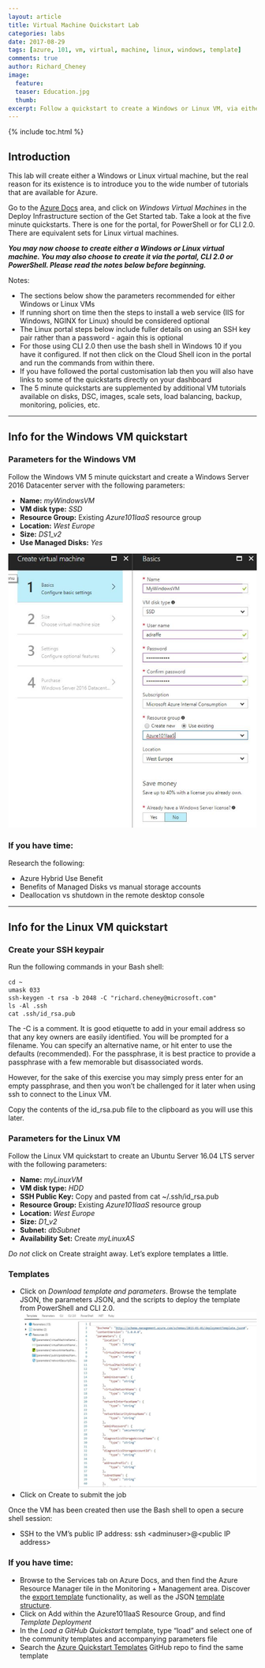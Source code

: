 ```yaml
---
layout: article
title: Virtual Machine Quickstart Lab
categories: labs
date: 2017-08-29
tags: [azure, 101, vm, virtual, machine, linux, windows, template]
comments: true
author: Richard_Cheney
image:
  feature: 
  teaser: Education.jpg
  thumb: 
excerpt: Follow a quickstart to create a Windows or Linux VM, via either the portal, CLI or PowerShell 
---
```


{% include toc.html %}

## Introduction

This lab will create either a Windows or Linux virtual machine, but the real reason for its existence is to introduce you to the wide number of tutorials that are available for Azure.

Go to the <a href="https://docs.microsoft.com/en-us/azure/" target="docs">Azure Docs</a> area, and click on _Windows Virtual Machines_ in the Deploy Infrastructure section of the Get Started tab. Take a look at the five minute quickstarts.  There is one for the portal, for PowerShell or for CLI 2.0.  There are equivalent sets for Linux virtual machines. 

***You may now choose to create either a Windows or Linux virtual machine.  You may also choose to create it via the portal, CLI 2.0 or PowerShell.  Please read the notes below before beginning.***

Notes:
* The sections below show the parameters recommended for either Windows or Linux VMs
* If running short on time then the steps to install a web service (IIS for Windows, NGINX for Linux) should be considered optional
* The Linux portal steps below include fuller details on using an SSH key pair rather than a password - again this is optional
* For those using CLI 2.0 then use the bash shell in Windows 10 if you have it configured.  If not then click on the Cloud Shell icon in the portal and run the commands from within there.
* If you have followed the portal customisation lab then you will also have links to some of the quickstarts directly on your dashboard
* The 5 minute quickstarts are supplemented by additional VM tutorials available on disks, DSC, images, scale sets, load balancing, backup, monitoring, policies, etc.

--------------------------------------------------

## Info for the Windows VM quickstart

### Parameters for the Windows VM

Follow the Windows VM 5 minute quickstart and create a Windows Server 2016 Datacenter server with the following parameters:
- **Name:** _myWindowsVM_
- **VM disk type:** _SSD_
- **Resource Group:** Existing _Azure101IaaS_ resource group
- **Location:** _West Europe_
- **Size:** _DS1\_v2_
- **Use Managed Disks:** _Yes_

![](/labs/vmquickstart/images/vmCreate.JPG)

### If you have time:

Research the following:
- Azure Hybrid Use Benefit
- Benefits of Managed Disks vs manual storage accounts
- Deallocation vs shutdown in the remote desktop console

-----------------------------------------------------------

## Info for the Linux VM quickstart

### Create your SSH keypair

Run the following commands in your Bash shell:
```
cd ~
umask 033
ssh-keygen -t rsa -b 2048 -C "richard.cheney@microsoft.com"
ls -Al .ssh
cat .ssh/id_rsa.pub
```

The -C is a comment. It is good etiquette to add in your email address so that any key owners are easily identified. You will be prompted for a filename. You can specify an alternative name, or hit enter to use the defaults (recommended). For the passphrase, it is best practice to provide a passphrase with a few memorable but disassociated words.

However, for the sake of this exercise you may simply press enter for an empty passphrase, and then you won’t be challenged for it later when using ssh to connect to the Linux VM.

Copy the contents of the id\_rsa.pub file to the clipboard as you will
use this later.

### Parameters for the Linux VM 

Follow the Linux VM quickstart to create an Ubuntu Server 16.04 LTS server with the following parameters:
- **Name:** _myLinuxVM_
- **VM disk type:** _HDD_
- **SSH Public Key:** Copy and pasted from cat \~/.ssh/id\_rsa.pub
- **Resource Group:** Existing _Azure101IaaS_ resource group
- **Location:** _West Europe_
- **Size:** _D1\_v2_
- **Subnet:** _dbSubnet_
- **Availability Set:** Create _myLinuxAS_

*Do not* click on Create straight away. Let’s explore templates a little.

### Templates

- Click on _Download template and parameters_. Browse the template JSON, the parameters JSON, and the scripts to deploy the template from PowerShell and CLI 2.0. ![](/labs/vmquickstart/images/vmARMTemplate.JPG)
- Click on Create to submit the job

Once the VM has been created then use the Bash shell to open a secure shell session:
- SSH to the VM’s public IP address: ssh &lt;adminuser&gt;@&lt;public IP address&gt;

### If you have time:
- Browse to the Services tab on Azure Docs, and then find the Azure Resource Manager tile in the Monitoring + Management area. Discover the [export template](https://docs.microsoft.com/en-us/azure/azure-resource-manager/resource-manager-export-template) functionality, as well as the JSON [template structure](https://docs.microsoft.com/en-us/azure/azure-resource-manager/resource-group-authoring-templates).
- Click on Add within the Azure101IaaS Resource Group, and find _Template Deployment_
- In the _Load a GitHub Quickstart_ template, type “load” and select one of the community templates and accompanying parameters file
- Search the [Azure Quickstart Templates](https://github.com/Azure/azure-quickstart-templates) GitHub repo to find the same template